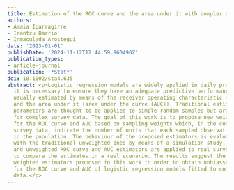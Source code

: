 ```yaml
---
title: Estimation of the ROC curve and the area under it with complex survey data
authors:
- Amaia Iparragirre
- Irantzu Barrio
- Inmaculada Arostegui
date: '2023-01-01'
publishDate: '2024-11-12T12:44:59.960490Z'
publication_types:
- article-journal
publication: '*Stat*'
doi: 10.1002/sta4.635
abstract: <p>Logistic regression models are widely applied in daily practice. Hence,
  it is necessary to ensure they have an adequate predictive performance, which is
  usually estimated by means of the receiver operating characteristic (ROC) curve
  and the area under it (area under the curve [AUC]). Traditional estimators of these
  parameters are thought to be applied to simple random samples but are not appropriate
  for complex survey data. The goal of this work is to propose new weighted estimators
  for the ROC curve and AUC based on sampling weights which, in the context of complex
  survey data, indicate the number of units that each sampled observation represents
  in the population. The behaviour of the proposed estimators is evaluated and compared
  with the traditional unweighted ones by means of a simulation study. Finally, weighted
  and unweighted ROC curve and AUC estimators are applied to real survey data in order
  to compare the estimates in a real scenario. The results suggest the use of the
  weighted estimators proposed in this work in order to obtain unbiassed estimates
  for the ROC curve and AUC of logistic regression models fitted to complex survey
  data.</p>
---
```

